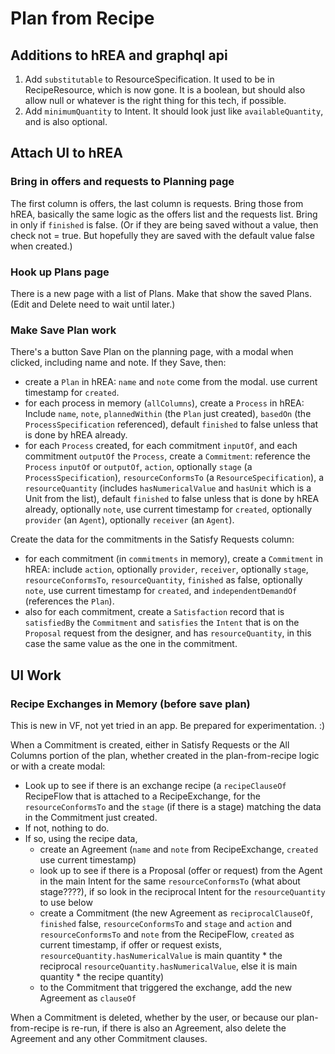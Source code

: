 # Plan from Recipe 

## Additions to hREA and graphql api

1. Add `substitutable` to ResourceSpecification.  It used to be in RecipeResource, which is now gone.  It is a boolean, but should also allow null or whatever is the right thing for this tech, if possible.
2. Add `minimumQuantity` to Intent.  It should look just like `availableQuantity`, and is also optional.

## Attach UI to hREA

### Bring in offers and requests to Planning page

The first column is offers, the last column is requests.  Bring those from hREA, basically the same logic as the offers list and the requests list.  Bring in only if `finished` is false.  (Or if they are being saved without a value, then check not = true.  But hopefully they are saved with the default value false when created.)

### Hook up Plans page

There is a new page with a list of Plans.  Make that show the saved Plans.  (Edit and Delete need to wait until later.)

### Make Save Plan work

There's a button Save Plan on the planning page, with a modal when clicked, including name and note.  If they Save, then:

* create a `Plan` in hREA: `name` and `note` come from the modal. use current timestamp for `created`.
* for each process in memory (`allColumns`), create a `Process` in hREA: Include `name`, `note`, `plannedWithin` (the `Plan` just created), `basedOn` (the `ProcessSpecification` referenced), default `finished` to false unless that is done by hREA already.
* for each `Process` created, for each commitment `inputOf`, and each commitment `outputOf` the `Process`, create a `Commitment`: reference the `Process` `inputOf` or `outputOf`, `action`, optionally `stage` (a `ProcessSpecification`), `resourceConformsTo` (a `ResourceSpecification`), a `resourceQuantity` (includes `hasNumericalValue` and `hasUnit` which is a Unit from the list), default `finished` to false unless that is done by hREA already, optionally `note`,  use current timestamp for `created`, optionally `provider` (an `Agent`), optionally `receiver` (an `Agent`).

Create the data for the commitments in the Satisfy Requests column:

* for each commitment (in `commitments` in memory), create a `Commitment` in hREA: include `action`, optionally `provider`, `receiver`, optionally `stage`, `resourceConformsTo`, `resourceQuantity`, `finished` as false, optionally `note`,  use current timestamp for `created`, and `independentDemandOf` (references the `Plan`).
* also for each commitment, create a `Satisfaction` record that is `satisfiedBy` the `Commitment` and `satisfies` the `Intent` that is on the `Proposal` request from the designer, and has `resourceQuantity`, in this case the same value as the one in the commitment.

## UI Work

### Recipe Exchanges in Memory (before save plan)

This is new in VF, not yet tried in an app.  Be prepared for experimentation. :)

When a Commitment is created, either in Satisfy Requests or the All Columns portion of the plan, whether created in the plan-from-recipe logic or with a create modal:

* Look up to see if there is an exchange recipe (a `recipeClauseOf` RecipeFlow that is attached to a RecipeExchange, for the `resourceConformsTo` and the `stage` (if there is a stage) matching the data in the Commitment just created.
* If not, nothing to do.
* If so, using the recipe data,
    * create an Agreement (`name` and `note` from RecipeExchange, `created` use current timestamp)
    * look up to see if there is a Proposal (offer or request) from the Agent in the main Intent for the same `resourceConformsTo` (what about stage????), if so look in the reciprocal Intent for the `resourceQuantity` to use below
    * create a Commitment (the new Agreement as `reciprocalClauseOf`, `finished` false, `resourceConformsTo` and `stage` and `action` and `resourceConformsTo` and `note` from the RecipeFlow, `created` as current timestamp, if offer or request exists, `resourceQuantity.hasNumericalValue` is main quantity * the reciprocal `resourceQuantity.hasNumericalValue`, else it is main quantity * the recipe quantity)
    * to the Commitment that triggered the exchange, add the new Agreement as `clauseOf`
 
When a Commitment is deleted, whether by the user, or because our plan-from-recipe is re-run, if there is also an Agreement, also delete the Agreement and any other Commitment clauses.

